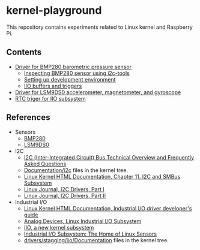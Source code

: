 # kernel-playground #

This repository contains experiments related to Linux kernel and Raspberry Pi.

## Contents ##

* [Driver for BMP280 barometric pressure sensor](https://github.com/mpod/kernel-playground/tree/master/bmp280)
    * [Inspecting BMP280 sensor using i2c-tools](https://github.com/mpod/kernel-playground/tree/master/bmp280#inspecting-bmp280-sensor-using-i2c-tools)
    * [Setting up development environment](https://github.com/mpod/kernel-playground/tree/master/bmp280#setting-up-development-environment)
    * [IIO buffers and triggers](https://github.com/mpod/kernel-playground/tree/master/bmp280#iio-buffers-and-triggers)
* [Driver for LSM9DS0 accelerometer, magnetometer, and gyroscope](https://github.com/mpod/kernel-playground/tree/master/lsm9ds0)
* [RTC triger for IIO subsystem](https://github.com/mpod/kernel-playground/tree/master/iio-trig-timer)

## References ##

* Sensors
    * [BMP280](https://www.bosch-sensortec.com/bst/products/all_products/bmp280)
    * [LSM9DS0](http://www.st.com/web/catalog/sense_power/FM89/SC1448/PF258556#)
* I2C
    * [I2C (Inter-Integrated Circuit) Bus Technical Overview and Frequently Asked Questions](http://www.esacademy.com/en/library/technical-articles-and-documents/miscellaneous/i2c-bus.html)
    * [Documentation/i2c](https://github.com/raspberrypi/linux/tree/rpi-4.1.y/Documentation/i2c) files in the kernel tree.
    * [Linux Kernel HTML Documentation, Chapter 11. I2C and SMBus Subsystem](https://www.kernel.org/doc/htmldocs/device-drivers/i2c.html)
    * [Linux Journal, I2C Drivers, Part I](http://www.linuxjournal.com/article/7136)
    * [Linux Journal, I2C Drivers, Part II](http://www.linuxjournal.com/article/7252)
* Industrial I/O
    * [Linux Kernel HTML Documentation, Industrial I/O driver developer's guide](https://www.kernel.org/doc/htmldocs/iio/index.html)
    * [Analog Devices, Linux Industrial I/O Subsystem](https://wiki.analog.com/software/linux/docs/iio/iio)
    * [IIO, a new kernel subsystem](https://archive.fosdem.org/2012/schedule/event/693/127_iio-a-new-subsystem.pdf) 
    * [Industrial I/O Subsystem: The Home of Linux Sensors](https://www.overleaf.com/articles/industrial-i-slash-o/dmqjqpzswtvb/viewer.pdf)
    * [drivers/stagging/iio/Documentation](https://github.com/raspberrypi/linux/tree/rpi-4.1.y/drivers/staging/iio/Documentation) 
      files in the kernel tree.
